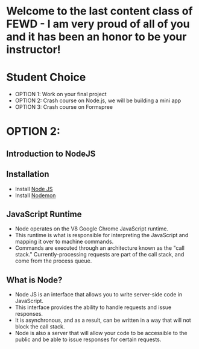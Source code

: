 # Welcome to the last content class of FEWD - I am very proud of all of you and it has been an honor to be your instructor!

# Student Choice
  - OPTION 1: Work on your final project
  - OPTION 2: Crash course on Node.js, we will be building a mini app
  - OPTION 3: Crash course on Formspree

# OPTION 2:

## Introduction to NodeJS

## Installation
- Install [Node JS](http://nodejs.org/)
- Install [Nodemon](https://github.com/remy/nodemon)

## JavaScript Runtime
- Node operates on the V8 Google Chrome JavaScript runtime.
- This runtime is what is responsible for interpreting the JavaScript and mapping it over to machine commands.
- Commands are executed through an architecture known as the "call stack." Currently-processing requests are part of the call stack, and come from the process queue.

## What is Node?
- Node JS is an interface that allows you to write server-side code in JavaScript.
- This interface provides the ability to handle requests and issue responses.
- It is asynchronous, and as a result, can be written in a way that will not block the call stack.
- Node is also a server that will allow your code to be accessible to the public and be able to issue responses for certain requests.

